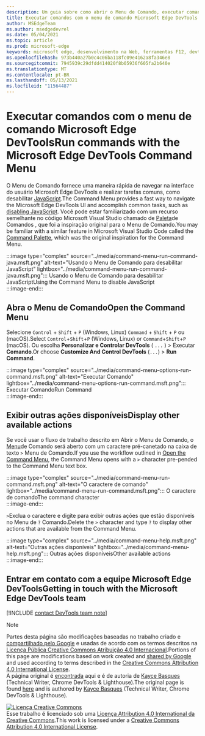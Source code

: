 ```yaml
---
description: Um guia sobre como abrir o Menu de Comando, executar comandos, revisar outras ações e muito mais.
title: Executar comandos com o menu de comando Microsoft Edge DevTools
author: MSEdgeTeam
ms.author: msedgedevrel
ms.date: 05/04/2021
ms.topic: article
ms.prod: microsoft-edge
keywords: microsoft edge, desenvolvimento na Web, ferramentas F12, devtools
ms.openlocfilehash: 973b440a27b0c4c06ba118fc09e4162a8fa346e8
ms.sourcegitcommit: 7945939c29dfdd414020f8b05936f605fa2b640e
ms.translationtype: MT
ms.contentlocale: pt-BR
ms.lasthandoff: 05/13/2021
ms.locfileid: "11564487"
---
```

<!-- Copyright Kayce Basques 

   Licensed under the Apache License, Version 2.0 (the "License");
   you may not use this file except in compliance with the License.
   You may obtain a copy of the License at

       https://www.apache.org/licenses/LICENSE-2.0

   Unless required by applicable law or agreed to in writing, software
   distributed under the License is distributed on an "AS IS" BASIS,
   WITHOUT WARRANTIES OR CONDITIONS OF ANY KIND, either express or implied.
   See the License for the specific language governing permissions and
   limitations under the License.  -->  
# <a name="run-commands-with-the-microsoft-edge-devtools-command-menu"></a><span data-ttu-id="02a08-104">Executar comandos com o menu de comando Microsoft Edge DevTools</span><span class="sxs-lookup"><span data-stu-id="02a08-104">Run commands with the Microsoft Edge DevTools Command Menu</span></span>  

<span data-ttu-id="02a08-105">O Menu de Comando fornece uma maneira rápida de navegar na interface do usuário Microsoft Edge DevTools e realizar tarefas comuns, como desabilitar [JavaScript][JavascriptDisable].</span><span class="sxs-lookup"><span data-stu-id="02a08-105">The Command Menu provides a fast way to navigate the Microsoft Edge DevTools UI and accomplish common tasks, such as [disabling JavaScript][JavascriptDisable].</span></span>  <span data-ttu-id="02a08-106">Você pode estar familiarizado com um recurso semelhante no código Microsoft Visual Studio chamado de [Paleta][VisualStudioCodeUICommandPalette]de Comandos , que foi a inspiração original para o Menu de Comando.</span><span class="sxs-lookup"><span data-stu-id="02a08-106">You may be familiar with a similar feature in Microsoft Visual Studio Code called the [Command Palette][VisualStudioCodeUICommandPalette], which was the original inspiration for the Command Menu.</span></span>  

:::image type="complex" source="../media/command-menu-run-command-java.msft.png" alt-text="Usando o Menu de Comando para desabilitar JavaScript" lightbox="../media/command-menu-run-command-java.msft.png":::
   <span data-ttu-id="02a08-108">Usando o Menu de Comando para desabilitar JavaScript</span><span class="sxs-lookup"><span data-stu-id="02a08-108">Using the Command Menu to disable JavaScript</span></span>  
:::image-end:::  

## <a name="open-the-command-menu"></a><span data-ttu-id="02a08-109">Abra o Menu de Comando</span><span class="sxs-lookup"><span data-stu-id="02a08-109">Open the Command Menu</span></span>  

<span data-ttu-id="02a08-110">Selecione `Control` + `Shift` + `P` \(Windows, Linux\) `Command` + `Shift` + `P` ou \(macOS\).</span><span class="sxs-lookup"><span data-stu-id="02a08-110">Select `Control`+`Shift`+`P` \(Windows, Linux\) or `Command`+`Shift`+`P` \(macOS\).</span></span> <span data-ttu-id="02a08-111">Ou escolha **Personalizar e Controlar DevTools** \( `...` \) > Executar **Comando**.</span><span class="sxs-lookup"><span data-stu-id="02a08-111">Or choose **Customize And Control DevTools** \(`...`\) > **Run Command**.</span></span>  

:::image type="complex" source="../media/command-menu-options-run-command.msft.png" alt-text="Executar Comando" lightbox="../media/command-menu-options-run-command.msft.png":::
   <span data-ttu-id="02a08-113">Executar Comando</span><span class="sxs-lookup"><span data-stu-id="02a08-113">Run Command</span></span>  
:::image-end:::  

## <a name="display-other-available-actions"></a><span data-ttu-id="02a08-114">Exibir outras ações disponíveis</span><span class="sxs-lookup"><span data-stu-id="02a08-114">Display other available actions</span></span>  

<span data-ttu-id="02a08-115">Se você usar o fluxo de trabalho descrito em Abrir o Menu de Comando, o [Menu](#open-the-command-menu)de Comando será aberto com um caractere pré-canetado na caixa de texto `>` Menu de Comando.</span><span class="sxs-lookup"><span data-stu-id="02a08-115">If you use the workflow outlined in [Open the Command Menu](#open-the-command-menu), the Command Menu opens with a `>` character pre-pended to the Command Menu text box.</span></span>  

:::image type="complex" source="../media/command-menu-run-command.msft.png" alt-text="O caractere de comando" lightbox="../media/command-menu-run-command.msft.png":::
   <span data-ttu-id="02a08-117">O caractere de comando</span><span class="sxs-lookup"><span data-stu-id="02a08-117">The command character</span></span>  
:::image-end:::  

<span data-ttu-id="02a08-118">`>`Exclua o caractere e digite para exibir outras ações que estão disponíveis no Menu de `?` Comando.</span><span class="sxs-lookup"><span data-stu-id="02a08-118">Delete the `>` character and type `?` to display other actions that are available from the Command Menu.</span></span>  

:::image type="complex" source="../media/command-menu-help.msft.png" alt-text="Outras ações disponíveis" lightbox="../media/command-menu-help.msft.png":::
   <span data-ttu-id="02a08-120">Outras ações disponíveis</span><span class="sxs-lookup"><span data-stu-id="02a08-120">Other available actions</span></span>  
:::image-end:::  

## <a name="getting-in-touch-with-the-microsoft-edge-devtools-team"></a><span data-ttu-id="02a08-121">Entrar em contato com a equipe Microsoft Edge DevTools</span><span class="sxs-lookup"><span data-stu-id="02a08-121">Getting in touch with the Microsoft Edge DevTools team</span></span>  

[!INCLUDE [contact DevTools team note](../includes/contact-devtools-team-note.md)]  

<!-- links -->  

[JavascriptDisable]: ../javascript/disable.md "Desabilitar JavaScript com Microsoft Edge DevTools | Microsoft Docs"  

[VisualStudioCodeUICommandPalette]: https://code.visualstudio.com/docs/getstarted/userinterface#_command-palette "Paleta de comandos - Visual Studio Code interface do usuário"  

> [!NOTE]
> <span data-ttu-id="02a08-124">Partes desta página são modificações baseadas no trabalho criado e [compartilhado pelo Google][GoogleSitePolicies] e usadas de acordo com os termos descritos na [Licença Pública Creative Commons Atribuição 4.0 Internacional][CCA4IL].</span><span class="sxs-lookup"><span data-stu-id="02a08-124">Portions of this page are modifications based on work created and [shared by Google][GoogleSitePolicies] and used according to terms described in the [Creative Commons Attribution 4.0 International License][CCA4IL].</span></span>  
> <span data-ttu-id="02a08-125">A página original é [encontrada](https://developers.google.com/web/tools/chrome-devtools/command-menu/index) aqui e é de autoria de [Kayce Basques][KayceBasques] \(Technical Writer, Chrome DevTools \& Lighthouse\).</span><span class="sxs-lookup"><span data-stu-id="02a08-125">The original page is found [here](https://developers.google.com/web/tools/chrome-devtools/command-menu/index) and is authored by [Kayce Basques][KayceBasques] \(Technical Writer, Chrome DevTools \& Lighthouse\).</span></span>  

[![Licença Creative Commons][CCby4Image]][CCA4IL]  
<span data-ttu-id="02a08-127">Esse trabalho é licenciado sob uma [Licença Attribution 4.0 International da Creative Commons][CCA4IL].</span><span class="sxs-lookup"><span data-stu-id="02a08-127">This work is licensed under a [Creative Commons Attribution 4.0 International License][CCA4IL].</span></span>  

[CCA4IL]: https://creativecommons.org/licenses/by/4.0  
[CCby4Image]: https://i.creativecommons.org/l/by/4.0/88x31.png  
[GoogleSitePolicies]: https://developers.google.com/terms/site-policies  
[KayceBasques]: https://developers.google.com/web/resources/contributors#kayce-basques  
